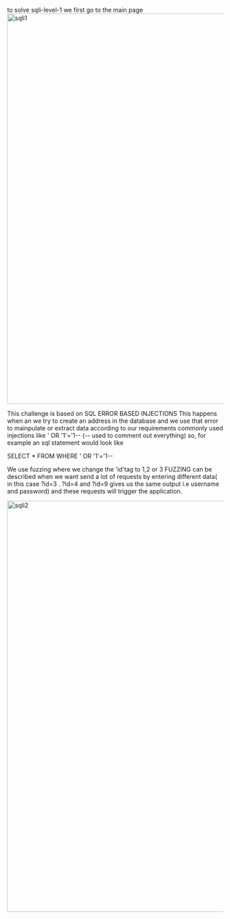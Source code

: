 to solve sqli-level-1 we first go to the main page
<img width="910" alt="sqli1" src="https://user-images.githubusercontent.com/76178081/104835653-1001e900-58ce-11eb-95f4-bfa2c393891a.PNG">

This challenge is based on SQL ERROR BASED INJECTIONS
This happens when an we try to create an address in the database and we use that error to mainpulate or extract data according to our requirements
commonly used injections like ' OR '1'='1-- (-- used to comment out everything)
so, for example an sql statement would look like

SELECT * FROM <TABLENAME> WHERE ' OR '1'='1--


We use fuzzing where we change the 'id'tag to 1,2 or 3
FUZZING can be described when we want send a lot of requests by entering different data( in this case \?id=3 . \?id=4  and \?id=9 gives us the same 
output i.e username and password) and these requests will trigger the application.


<img width="958" alt="sqli2" src="https://user-images.githubusercontent.com/76178081/104836586-e1d3d780-58d4-11eb-8883-a2e9e0d62c8f.PNG">


